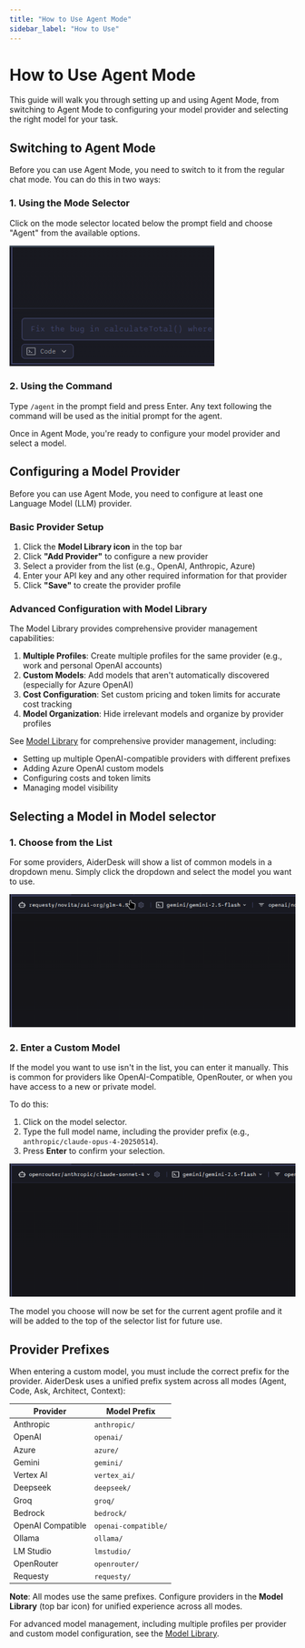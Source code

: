 ```yaml
---
title: "How to Use Agent Mode"
sidebar_label: "How to Use"
---
```

# How to Use Agent Mode

This guide will walk you through setting up and using Agent Mode, from switching to Agent Mode to configuring your model provider and selecting the right model for your task.

## Switching to Agent Mode

Before you can use Agent Mode, you need to switch to it from the regular chat mode. You can do this in two ways:

### 1. Using the Mode Selector

Click on the mode selector located below the prompt field and choose "Agent" from the available options.

![Mode selector showing Agent option](../images/mode-selector-agent.gif)

### 2. Using the Command

Type `/agent` in the prompt field and press Enter. Any text following the command will be used as the initial prompt for the agent.

Once in Agent Mode, you're ready to configure your model provider and select a model.

## Configuring a Model Provider

Before you can use Agent Mode, you need to configure at least one Language Model (LLM) provider.

### Basic Provider Setup

1. Click the **Model Library icon** in the top bar
2. Click **"Add Provider"** to configure a new provider
3. Select a provider from the list (e.g., OpenAI, Anthropic, Azure)
4. Enter your API key and any other required information for that provider
5. Click **"Save"** to create the provider profile

### Advanced Configuration with Model Library

The Model Library provides comprehensive provider management capabilities:

1. **Multiple Profiles**: Create multiple profiles for the same provider (e.g., work and personal OpenAI accounts)
2. **Custom Models**: Add models that aren't automatically discovered (especially for Azure OpenAI)
3. **Cost Configuration**: Set custom pricing and token limits for accurate cost tracking
4. **Model Organization**: Hide irrelevant models and organize by provider profiles

See [Model Library](../features/model-library.md) for comprehensive provider management, including:
- Setting up multiple OpenAI-compatible providers with different prefixes
- Adding Azure OpenAI custom models
- Configuring costs and token limits
- Managing model visibility

## Selecting a Model in Model selector

### 1. Choose from the List

For some providers, AiderDesk will show a list of common models in a dropdown menu. Simply click the dropdown and select the model you want to use.

![Choosing a model from the list](../images/model-selector-default.gif)

### 2. Enter a Custom Model

If the model you want to use isn't in the list, you can enter it manually. This is common for providers like OpenAI-Compatible, OpenRouter, or when you have access to a new or private model.

To do this:

1. Click on the model selector.
2. Type the full model name, including the provider prefix (e.g., `anthropic/claude-opus-4-20250514`).
3. Press **Enter** to confirm your selection.

![Entering custom model](../images/model-selector-custom.gif)

The model you choose will now be set for the current agent profile and it will be added to the top of the selector list for future use.

## Provider Prefixes

When entering a custom model, you must include the correct prefix for the provider. AiderDesk uses a unified prefix system across all modes (Agent, Code, Ask, Architect, Context):

| Provider | Model Prefix |
|----------|--------------|
| Anthropic | `anthropic/` |
| OpenAI | `openai/` |
| Azure | `azure/` |
| Gemini | `gemini/` |
| Vertex AI | `vertex_ai/` |
| Deepseek | `deepseek/` |
| Groq | `groq/` |
| Bedrock | `bedrock/` |
| OpenAI Compatible | `openai-compatible/` |
| Ollama | `ollama/` |
| LM Studio | `lmstudio/` |
| OpenRouter | `openrouter/` |
| Requesty | `requesty/` |

**Note**: All modes use the same prefixes. Configure providers in the **Model Library** (top bar icon) for unified experience across all modes.

For advanced model management, including multiple profiles per provider and custom model configuration, see the [Model Library](../features/model-library.md).
